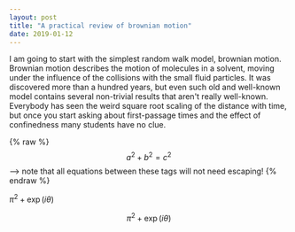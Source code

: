```yaml
---
layout: post
title: "A practical review of brownian motion"
date: 2019-01-12
---
```


I am going to start with the simplest random walk model, brownian motion. Brownian motion describes the motion of molecules in a solvent, moving under the influence of the collisions with the small fluid particles. It was discovered more than a hundred years, but even such old and well-known model contains several non-trivial results that aren't really well-known. Everybody has seen the weird square root scaling of the distance with time, but once you start asking about first-passage times and the effect of confinedness many students have no clue. 

{% raw %}
  $$a^2 + b^2 = c^2$$ --> note that all equations between these tags will not need escaping! 
 {% endraw %}

 $\pi^2 + \exp (i \theta)$

 $$ \pi^2 + \exp (i \theta) $$